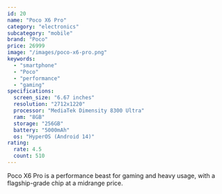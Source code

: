 ```yaml
---
id: 20
name: "Poco X6 Pro"
category: "electronics"
subcategory: "mobile"
brand: "Poco"
price: 26999
image: "/images/poco-x6-pro.png"
keywords:
  - "smartphone"
  - "Poco"
  - "performance"
  - "gaming"
specifications:
  screen_size: "6.67 inches"
  resolution: "2712x1220"
  processor: "MediaTek Dimensity 8300 Ultra"
  ram: "8GB"
  storage: "256GB"
  battery: "5000mAh"
  os: "HyperOS (Android 14)"
rating:
  rate: 4.5
  count: 510
---
```


Poco X6 Pro is a performance beast for gaming and heavy usage, with a flagship-grade chip at a midrange price.
